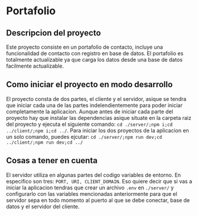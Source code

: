 # Portafolio

## Descripcion del proyecto

Este proyecto consiste en un portafolio de contacto, incluye una funcionalidad de contacto con registro en base de datos. El portafolio es totalmente actualizable ya que carga los datos desde una base de datos facilmente actualizable.

## Como iniciar el proyecto en modo desarrollo

El proyecto consta de dos partes, el cliente y el servidor, asique se tendra que iniciar cada una de las partes indelendientemente para poder iniciar completamente la aplicacion. Aunque antes de iniciar cada parte del proyecto hay que instalar las dependencias asique situate en la carpeta raiz del proyecto y ejecuta el siguiente comando: `cd ./server/;npm i;cd ../client/;npm i;cd ../`. Para iniciar los dos proyectos de la aplicacion en un solo comando, puedes ejcutar: `cd ./server/;npm run dev;cd ../client/;npm run dev;cd ../`

## Cosas a tener en cuenta

El servidor utiliza en algunas partes del codigo variables de entorno. En especifico son tres: `PORT, URI, CLIENT_DOMAIN`. Eso quiere decir que si vas a iniciar la aplicacion tendras que crear un archivo `.env` en `./server/` y configurarlo con las variables mencionadas anteriormente para que el servidor sepa en todo momento al puerto al que se debe conectar, base de datos y el servidor del cliente.
